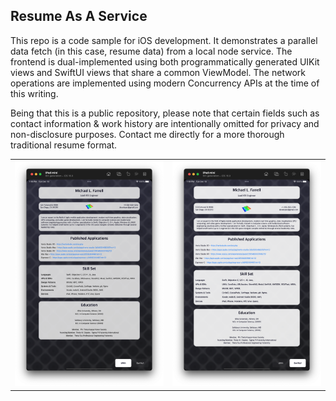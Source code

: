 ## Resume As A Service
This repo is a code sample for iOS development.  It demonstrates a parallel data fetch (in this case, resume data) from a local node service.  The frontend is dual-implemented using both programmatically generated UIKit views and SwiftUI views that share a common ViewModel.  The network operations are implemented using modern Concurrency APIs at the time of this writing.

Being that this is a public repository, please note that certain fields such as contact information & work history are intentionally omitted for privacy and non-disclosure purposes.  Contact me directly for a more thorough traditional resume format.

<table border="0">
<tr>
<td>
<img src="docs/screenshot-uikit.png" width="450px">
</td>
<td>
<img src="docs/screenshot-swiftui.png" width="450px">
</td>
</tr>
</table>
